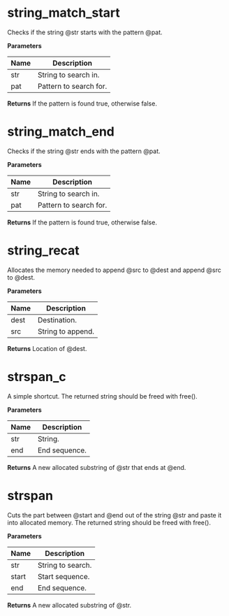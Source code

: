 

string_match_start
==================
Checks if the string @str starts with
the pattern @pat.

**Parameters**

**Name** | **Description**
-------- | ---------------
str | String to search in.
pat | Pattern to search for.

**Returns**
If the pattern is found true, otherwise false.

string_match_end
================
Checks if the string @str ends with
the pattern @pat.

**Parameters**

**Name** | **Description**
-------- | ---------------
str | String to search in.
pat | Pattern to search for.

**Returns**
If the pattern is found true, otherwise false.

string_recat
============
Allocates the memory needed to append @src to @dest
and append @src to @dest.

**Parameters**

**Name** | **Description**
-------- | ---------------
dest | Destination.
src | String to append.

**Returns**
Location of @dest.

strspan_c
=========
A simple shortcut.
The returned string should be freed with free().

**Parameters**

**Name** | **Description**
-------- | ---------------
str | String.
end | End sequence.

**Returns**
A new allocated substring of @str that ends at @end.

strspan
=======
Cuts the part between @start and @end out of
the string @str and paste it into allocated memory.
The returned string should be freed with free().

**Parameters**

**Name** | **Description**
-------- | ---------------
str | String to search.
start | Start sequence.
end | End sequence.

**Returns**
A new allocated substring of @str.

